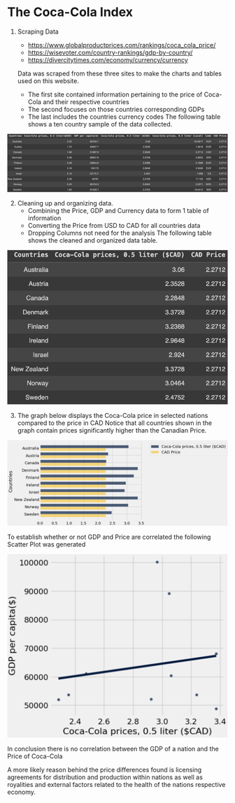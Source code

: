 # The Coca-Cola Index

1. Scraping Data
   - https://www.globalproductprices.com/rankings/coca_cola_price/
   - https://wisevoter.com/country-rankings/gdp-by-country/
   - https://divercitytimes.com/economy/currency/currency
     
   Data was scraped from these three sites to make the charts and tables used on this website.
   - The first site contained information pertaining to the price of Coca-Cola and their respective countries
   - The second focuses on those countries corresponding GDPs
   - The last includes the countries currency codes
   The following table shows a ten country sample of the data collected.

![Complete Table](FullTable.png "Complete Data Table")

2. Cleaning up and organizing data.
   - Combining the Price, GDP and Currency data to form 1 table of information
   - Converting the Price from USD to CAD for all countries data
   - Dropping Columns not need for the analysis
   The following table shows the cleaned and organized data table.
  
![Cleaned Table](CleanTable.png "Cleaned Data Table")
  
3. The graph below displays the Coca-Cola price in selected nations compared to the price in CAD
   Notice that all countries shown in the graph contain prices significantly higher than the Canadian Price.

![CAD Prices](CocaPrice.png "CAD Prices")

To establish whether or not GDP and Price are correlated the following Scatter Plot was generated

![GDP per Capita versus Price](GDPrice.png "Correlation between GDP per Capita and Price")

In conclusion there is no correlation between the GDP of a nation and the Price of Coca-Cola

A more likely reason behind the price differences found is licensing agreements for distribution and production within nations as well as royalities and external factors related to the health of the nations respective economy.
